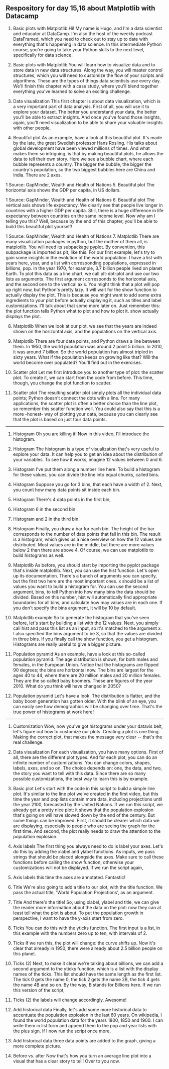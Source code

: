 <h2>Respository for day 15,16 about Matplotlib with Datacamp</h2>

1. Basic plots with Matplotlib
   Hi! My name is Hugo, and I'm a data scientist and educator at DataCamp. I'm also the host of the weekly podcast DataFramed, which you need to check out to stay up to date with everything that's happening in data science. In this intermediate Python course, you're going to take your Python skills to the next level, specifically for data science.

2. Basic plots with Matplotlib
   You will learn how to visualize data and to store data in new data structures. Along the way, you will master control structures, which you will need to customize the flow of your scripts and algorithms. These are the types of things data scientists use every day. We'll finish this chapter with a case study, where you'll blend together everything you've learned to solve an exciting challenge.

3. Data visualization
   This first chapter is about data visualization, which is a very important part of data analysis. First of all, you will use it to explore your dataset. The better you understand your data, the better you'll be able to extract insights. And once you've found those insights, again, you'll need visualization to be able to share your valuable insights with other people.

4. Beautiful plot
   As an example, have a look at this beautiful plot. It's made by the late, the great Swedish professor Hans Rosling. His talks about global development have been viewed millions of times. And what makes them so intriguing, is that by making beautiful plots, he allows the data to tell their own story. Here we see a bubble chart, where each bubble represents a country. The bigger the bubble, the bigger the country's population, so the two biggest bubbles here are China and India. There are 2 axes.

1 Source: GapMinder, Wealth and Health of Nations 5. Beautiful plot
The horizontal axis shows the GDP per capita, in US dollars.

1 Source: GapMinder, Wealth and Health of Nations 6. Beautiful plot
The vertical axis shows life expectancy. We clearly see that people live longer in countries with a higher GDP per capita. Still, there is a huge difference in life expectancy between countries on the same income level. Now why am I telling you this? Well, because by the end of this chapter, you'll be able to build this beautiful plot yourself!

1 Source: GapMinder, Wealth and Health of Nations 7. Matplotlib
There are many visualization packages in python, but the mother of them all, is matplotlib. You will need its subpackage pyplot. By convention, this subpackage is imported as plt, like this. For our first example, let's try to gain some insights in the evolution of the world population. I have a list with years here, year, and a list with corresponding populations, expressed in billions, pop. In the year 1970, for example, 3.7 billion people lived on planet Earth. To plot this data as a line chart, we call plt-dot-plot and use our two lists as arguments. The first argument corresponds to the horizontal axis, and the second one to the vertical axis. You might think that a plot will pop up right now, but Python's pretty lazy. It will wait for the show function to actually display the plot. This is because you might want to add some extra ingredients to your plot before actually displaying it, such as titles and label customizations. I'll talk about that some more later on. Just remember this: the plot function tells Python what to plot and how to plot it. show actually displays the plot.

8. Matplotlib
   When we look at our plot, we see that the years are indeed shown on the horizontal axis, and the populations on the vertical axis.

9. Matplotlib
   There are four data points, and Python draws a line between them. In 1950, the world population was around 2 point 5 billion. In 2010, it was around 7 billion. So the world population has almost tripled in sixty years. What if the population keeps on growing like that? Will the world become over populated? You'll find out in the exercises.

10. Scatter plot
    Let me first introduce you to another type of plot: the scatter plot. To create it, we can start from the code from before. This time, though, you change the plot function to scatter.

11. Scatter plot
    The resulting scatter plot simply plots all the individual data points; Python doesn't connect the dots with a line. For many applications, the scatter plot is often a better choice than the line plot, so remember this scatter function well. You could also say that this is a more -honest- way of plotting your data, because you can clearly see that the plot is based on just four data points.

---

1. Histogram
   Oh you are killing it! Now in this video, I'll introduce the histogram.

2. Histogram
   The histogram is a type of visualization that's very useful to explore your data. It can help you to get an idea about the distribution of your variables. To see how it works, imagine 12 values between 0 and 6.

3. Histogram
   I've put them along a number line here. To build a histogram for these values, you can divide the line into equal chunks, called bins.

4. Histogram
   Suppose you go for 3 bins, that each have a width of 2. Next, you count how many data points sit inside each bin.

5. Histogram
   There's 4 data points in the first bin,

6. Histogram
   6 in the second bin

7. Histogram
   and 2 in the third bin.

8. Histogram
   Finally, you draw a bar for each bin. The height of the bar corresponds to the number of data points that fall in this bin. The result is a histogram, which gives us a nice overview on how the 12 values are distributed. Most values are in the middle, but there are more values below 2 than there are above 4. Of course, we can use matplotlib to build histograms as well.

9. Matplotlib
   As before, you should start by importing the pyplot package that's inside matplotlib. Next, you can use the hist function. Let's open up its documentation. There's a bunch of arguments you can specify, but the first two here are the most important ones. x should be a list of values you want to build a histogram for. You can use the second argument, bins, to tell Python into how many bins the data should be divided. Based on this number, hist will automatically find appropriate boundaries for all bins, and calculate how may values are in each one. If you don't specify the bins argument, it will by 10 by default.

10. Matplotlib example
    So to generate the histogram that you've seen before, let's start by building a list with the 12 values. Next, you simply call hist and pass this list as an input, so it's matched to the argument x. I also specified the bins argument to be 3, so that the values are divided in three bins. If you finally call the show function, you get a histogram. Histograms are really useful to give a bigger picture.

11. Population pyramid
    As an example, have a look at this so-called population pyramid. The age distribution is shown, for both males and females, in the European Union. Notice that the histograms are flipped 90 degrees; the bins are horizontal now. The bins are largest for the ages 40 to 44, where there are 20 million males and 20 million females. They are the so called baby boomers. These are figures of the year 2010. What do you think will have changed in 2050?

12. Population pyramid
    Let's have a look. The distribution is flatter, and the baby boom generation has gotten older. With the blink of an eye, you can easily see how demographics will be changing over time. That's the true power of histograms at work here!

---

1. Customization
   Wow, now you've got histograms under your datavis belt, let's figure out how to customize our plots. Creating a plot is one thing. Making the correct plot, that makes the message very clear -- that's the real challenge.

2. Data visualization
   For each visualization, you have many options. First of all, there are the different plot types. And for each plot, you can do an infinite number of customizations. You can change colors, shapes, labels, axes, and so on. The choice depends on: one, the data, and two, the story you want to tell with this data. Since there are so many possible customizations, the best way to learn this is by example.

3. Basic plot
   Let's start with the code in this script to build a simple line plot. It's similar to the line plot we've created in the first video, but this time the year and pop lists contain more data, including projections until the year 2100, forecasted by the United Nations. If we run this script, we already get a pretty nice plot: it shows that the population explosion that's going on will have slowed down by the end of the century. But some things can be improved. First, it should be clearer which data we are displaying, especially to people who are seeing the graph for the first time. And second, the plot really needs to draw the attention to the population explosion.

4. Axis labels
   The first thing you always need to do is label your axes. Let's do this by adding the xlabel and ylabel functions. As inputs, we pass strings that should be placed alongside the axes. Make sure to call these functions before calling the show function, otherwise your customizations will not be displayed. If we run the script again,

5. Axis labels
   this time the axes are annotated. Fantastic!

6. Title
   We're also going to add a title to our plot, with the title function. We pass the actual title, 'World Population Projections', as an argument.

7. Title
   And there's the title! So, using xlabel, ylabel and title, we can give the reader more information about the data on the plot: now they can at least tell what the plot is about. To put the population growth in perspective, I want to have the y-axis start from zero.

8. Ticks
   You can do this with the yticks function. The first input is a list, in this example with the numbers zero up to ten, with intervals of 2.

9. Ticks
   If we run this, the plot will change: the curve shifts up. Now it's clear that already in 1950, there were already about 2.5 billion people on this planet.

10. Ticks (2)
    Next, to make it clear we're talking about billions, we can add a second argument to the yticks function, which is a list with the display names of the ticks. This list should have the same length as the first list. The tick 0 gets the name 0, the tick 2 gets the name 2B, the tick 4 gets the name 4B and so on. By the way, B stands for Billions here. If we run this version of the script,

11. Ticks (2)
    the labels will change accordingly. Awesome!

12. Add historical data
    Finally, let's add some more historical data to accentuate the population explosion in the last 60 years. On wikipedia, I found the world population data for the years 1800, 1850 and 1900. I can write them in list form and append them to the pop and year lists with the plus sign. If I now run the script once more,

13. Add historical data
    three data points are added to the graph, giving a more complete picture.

14. Before vs. after
    Now that's how you turn an average line plot into a visual that has a clear story to tell! Over to you now.
